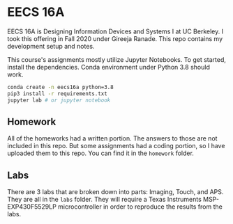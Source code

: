# EECS 16A

EECS 16A is Designing Information Devices and Systems I at UC Berkeley. I took this offering in Fall 2020 under Gireeja Ranade. This repo contains my development setup and notes.

This course's assignments mostly utilize Jupyter Notebooks. To get started, install the dependencies. Conda environment under Python 3.8 should work.

```sh
conda create -n eecs16a python=3.8
pip3 install -r requirements.txt
jupyter lab # or jupyter notebook
```

## Homework

All of the homeworks had a written portion. The answers to those are not included in this repo. But some assignments had a coding portion, so I have uploaded them to this repo. You can find it in the `homework` folder.

## Labs

There are 3 labs that are broken down into parts: Imaging, Touch, and APS. They are all in the `labs` folder. They will require a Texas Instruments MSP-EXP430F5529LP microcontroller in order to reproduce the results from the labs.
